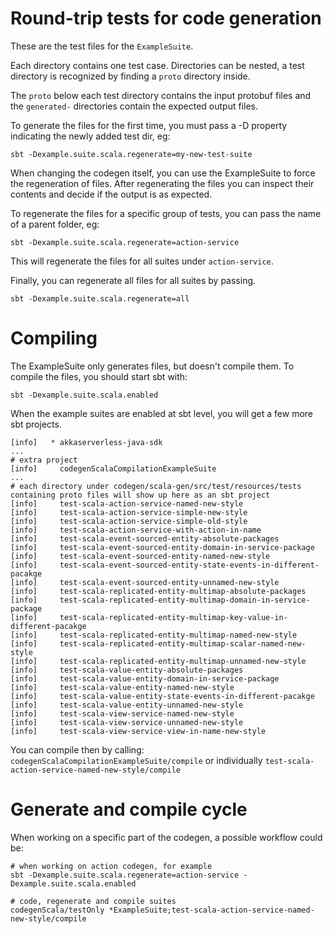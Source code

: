 # Round-trip tests for code generation

These are the test files for the `ExampleSuite`.

Each directory contains one test case. Directories can be nested, a test directory is recognized by finding a `proto`
directory inside.


The `proto` below each test directory contains the input protobuf files and the `generated-` directories contain the
expected output files.

To generate the files for the first time, you must pass a -D property indicating the newly added test dir, eg:

```shell 
sbt -Dexample.suite.scala.regenerate=my-new-test-suite
```

When changing the codegen itself, you can use the ExampleSuite to force the regeneration of files.
After regenerating the files you can inspect their contents and decide if the output is as expected.

To regenerate the files for a specific group of tests, you can pass the name of a parent folder, eg:

```shell 
sbt -Dexample.suite.scala.regenerate=action-service
```

This will regenerate the files for all suites under `action-service`.

Finally, you can regenerate all files for all suites by passing.

```shell 
sbt -Dexample.suite.scala.regenerate=all
```

# Compiling

The ExampleSuite only generates files, but doesn't compile them.
To compile the files, you should start sbt with:

```shell
sbt -Dexample.suite.scala.enabled 
```

When the example suites are enabled at sbt level, you will get a few more sbt projects.

```shell
[info]   * akkaserverless-java-sdk
...
# extra project 
[info]     codegenScalaCompilationExampleSuite
... 
# each directory under codegen/scala-gen/src/test/resources/tests containing proto files will show up here as an sbt project
[info]     test-scala-action-service-named-new-style
[info]     test-scala-action-service-simple-new-style
[info]     test-scala-action-service-simple-old-style
[info]     test-scala-action-service-with-action-in-name
[info]     test-scala-event-sourced-entity-absolute-packages
[info]     test-scala-event-sourced-entity-domain-in-service-package
[info]     test-scala-event-sourced-entity-named-new-style
[info]     test-scala-event-sourced-entity-state-events-in-different-pacakge
[info]     test-scala-event-sourced-entity-unnamed-new-style
[info]     test-scala-replicated-entity-multimap-absolute-packages
[info]     test-scala-replicated-entity-multimap-domain-in-service-package
[info]     test-scala-replicated-entity-multimap-key-value-in-different-pacakge
[info]     test-scala-replicated-entity-multimap-named-new-style
[info]     test-scala-replicated-entity-multimap-scalar-named-new-style
[info]     test-scala-replicated-entity-multimap-unnamed-new-style
[info]     test-scala-value-entity-absolute-packages
[info]     test-scala-value-entity-domain-in-service-package
[info]     test-scala-value-entity-named-new-style
[info]     test-scala-value-entity-state-events-in-different-pacakge
[info]     test-scala-value-entity-unnamed-new-style
[info]     test-scala-view-service-named-new-style
[info]     test-scala-view-service-unnamed-new-style
[info]     test-scala-view-service-view-in-name-new-style
```

You can compile then by calling: `codegenScalaCompilationExampleSuite/compile` or individually `test-scala-action-service-named-new-style/compile`

# Generate and compile cycle

When working on a specific part of the codegen, a possible workflow could be:


```shell
# when working on action codegen, for example
sbt -Dexample.suite.scala.regenerate=action-service -Dexample.suite.scala.enabled 

# code, regenerate and compile suites
codegenScala/testOnly *ExampleSuite;test-scala-action-service-named-new-style/compile
```